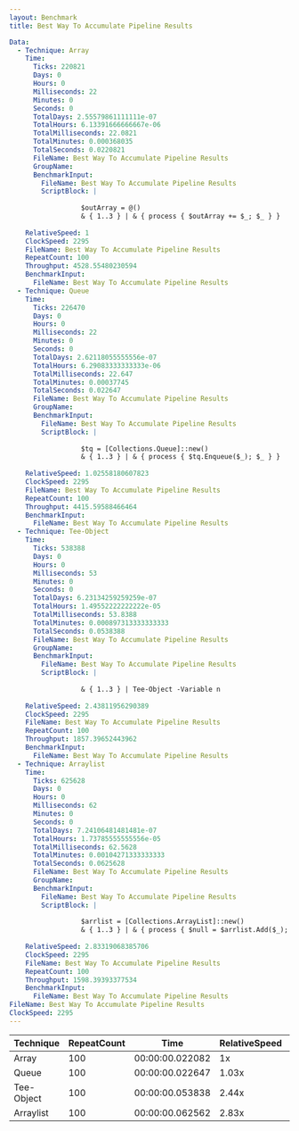 ```yaml
---
layout: Benchmark
title: Best Way To Accumulate Pipeline Results

Data: 
  - Technique: Array
    Time: 
      Ticks: 220821
      Days: 0
      Hours: 0
      Milliseconds: 22
      Minutes: 0
      Seconds: 0
      TotalDays: 2.55579861111111e-07
      TotalHours: 6.13391666666667e-06
      TotalMilliseconds: 22.0821
      TotalMinutes: 0.000368035
      TotalSeconds: 0.0220821
      FileName: Best Way To Accumulate Pipeline Results
      GroupName: 
      BenchmarkInput: 
        FileName: Best Way To Accumulate Pipeline Results
        ScriptBlock: |
          
                  $outArray = @()
                  & { 1..3 } | & { process { $outArray += $_; $_ } }
              
    RelativeSpeed: 1
    ClockSpeed: 2295
    FileName: Best Way To Accumulate Pipeline Results
    RepeatCount: 100
    Throughput: 4528.55480230594
    BenchmarkInput: 
      FileName: Best Way To Accumulate Pipeline Results
  - Technique: Queue
    Time: 
      Ticks: 226470
      Days: 0
      Hours: 0
      Milliseconds: 22
      Minutes: 0
      Seconds: 0
      TotalDays: 2.62118055555556e-07
      TotalHours: 6.29083333333333e-06
      TotalMilliseconds: 22.647
      TotalMinutes: 0.00037745
      TotalSeconds: 0.022647
      FileName: Best Way To Accumulate Pipeline Results
      GroupName: 
      BenchmarkInput: 
        FileName: Best Way To Accumulate Pipeline Results
        ScriptBlock: |
          
                  $tq = [Collections.Queue]::new()
                  & { 1..3 } | & { process { $tq.Enqueue($_); $_ } }
              
    RelativeSpeed: 1.02558180607823
    ClockSpeed: 2295
    FileName: Best Way To Accumulate Pipeline Results
    RepeatCount: 100
    Throughput: 4415.59588466464
    BenchmarkInput: 
      FileName: Best Way To Accumulate Pipeline Results
  - Technique: Tee-Object
    Time: 
      Ticks: 538388
      Days: 0
      Hours: 0
      Milliseconds: 53
      Minutes: 0
      Seconds: 0
      TotalDays: 6.23134259259259e-07
      TotalHours: 1.49552222222222e-05
      TotalMilliseconds: 53.8388
      TotalMinutes: 0.000897313333333333
      TotalSeconds: 0.0538388
      FileName: Best Way To Accumulate Pipeline Results
      GroupName: 
      BenchmarkInput: 
        FileName: Best Way To Accumulate Pipeline Results
        ScriptBlock: |
           
                  & { 1..3 } | Tee-Object -Variable n 
              
    RelativeSpeed: 2.43811956290389
    ClockSpeed: 2295
    FileName: Best Way To Accumulate Pipeline Results
    RepeatCount: 100
    Throughput: 1857.39652443962
    BenchmarkInput: 
      FileName: Best Way To Accumulate Pipeline Results
  - Technique: Arraylist
    Time: 
      Ticks: 625628
      Days: 0
      Hours: 0
      Milliseconds: 62
      Minutes: 0
      Seconds: 0
      TotalDays: 7.24106481481481e-07
      TotalHours: 1.73785555555556e-05
      TotalMilliseconds: 62.5628
      TotalMinutes: 0.00104271333333333
      TotalSeconds: 0.0625628
      FileName: Best Way To Accumulate Pipeline Results
      GroupName: 
      BenchmarkInput: 
        FileName: Best Way To Accumulate Pipeline Results
        ScriptBlock: |
          
                  $arrlist = [Collections.ArrayList]::new()
                  & { 1..3 } | & { process { $null = $arrlist.Add($_); $_ } }
              
    RelativeSpeed: 2.83319068385706
    ClockSpeed: 2295
    FileName: Best Way To Accumulate Pipeline Results
    RepeatCount: 100
    Throughput: 1598.39393377534
    BenchmarkInput: 
      FileName: Best Way To Accumulate Pipeline Results
FileName: Best Way To Accumulate Pipeline Results
ClockSpeed: 2295
---
```





|Technique |RepeatCount|Time           |RelativeSpeed|Throughput|
|----------|-----------|---------------|-------------|----------|
|Array     |100        |00:00:00.022082|1x           |4528.55/s |
|Queue     |100        |00:00:00.022647|1.03x        |4415.6/s  |
|Tee-Object|100        |00:00:00.053838|2.44x        |1857.4/s  |
|Arraylist |100        |00:00:00.062562|2.83x        |1598.39/s |
